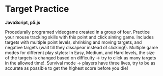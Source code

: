 # Target Practice

**JavaScript, p5.js**

Procedurally programed videogame created in a group of four. Practice your mouse tracking skills with this point and click aiming game. Includes targets with multiple point levels, shrinking and moving targets, and negative targets (wait till they dissapear instead of clicking!). Multiple game modes for different play styles: In Easy, Medium, and Hard levels, the size of the targets is changed based on difficulty -> try to click as many targets in the allowed time!. Survival mode -> players have three lives, try to be as accurate as possible to get the highest score before you die!
